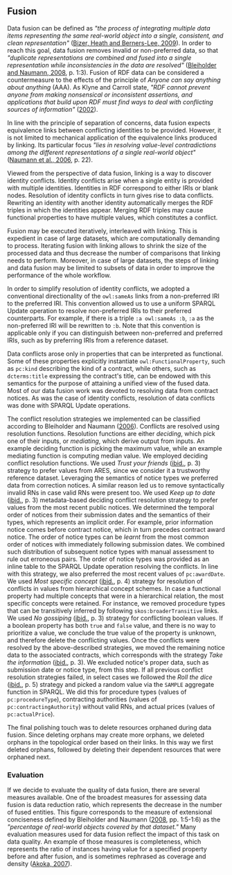 ## Fusion

Data fusion can be defined as *"the process of integrating multiple data items representing the same real-world object into a single, consistent, and clean representation"* ([Bizer, Heath and Berners-Lee, 2009](#Bizer2009)).
In order to reach this goal, data fusion removes invalid or non-preferred data, so that *"duplicate representations are combined and fused into a single representation while inconsistencies in the data are resolved"* ([Bleiholder and Naumann, 2008](#Bleiholder2008), p. 1:3).
Fusion of RDF data can be considered a countermeasure to the effects of the principle of *Anyone can say anything about anything* (AAA).
As Klyne and Carroll state, *"RDF cannot prevent anyone from making nonsensical or inconsistent assertions, and applications that build upon RDF must find ways to deal with conflicting sources of information"* ([2002](#Klyne2002)).

In line with the principle of separation of concerns, data fusion expects equivalence links between conflicting identities to be provided.
However, it is not limited to mechanical application of the equivalence links produced by linking.
Its particular focus *"lies in resolving value-level contradictions among the different representations of a single real-world object"* ([Naumann et al., 2006](#Naumann2006), p. 22).

Viewed from the perspective of data fusion, linking is a way to discover identity conflicts.
Identity conflicts arise when a single entity is provided with multiple identities.
Identities in RDF correspond to either IRIs or blank nodes.
Resolution of identity conflicts in turn gives rise to data conflicts.
Rewriting an identity with another identity automatically merges the RDF triples in which the identities appear.
Merging RDF triples may cause functional properties to have multiple values, which constitutes a conflict.
<!--
Conflicts handled by data fusion are typically divided into contradictions, where multiple non-null values are provided for a functional property, and uncertainties, where a functional property has both null and a non-null value.
However, since there are no nulls in RDF, conflicts in RDF are limited to contradictions.
-->

Fusion may be executed iteratively, interleaved with linking.
This is expedient in case of large datasets, which are computationally demanding to process.
Iterating fusion with linking allows to shrink the size of the processed data and thus decrease the number of comparisons that linking needs to perform.
Moreover, in case of large datasets, the steps of linking and data fusion may be limited to subsets of data in order to improve the performance of the whole workflow.

<!--
Data from the Czech public procurement register has many characteristics of user-generated content.
Uncoordinated civil servants are akin to the distributed user base of web applications.
Lack of rules and constraints enforced on user input
Exchanging data in self-contained documents
*"the default mode of authoring is copy and edit"* ([Guha, 2013](#Guha2013))
-->

In order to simplify resolution of identity conflicts, we adopted a conventional directionality of the `owl:sameAs` links from a non-preferred IRI to the preferred IRI.
This convention allowed us to use a uniform SPARQL Update operation to resolve non-preferred IRIs to their preferred counterparts.
For example, if there is a triple `:a owl:sameAs :b`, `:a` as the non-preferred IRI will be rewritten to `:b`.
Note that this convention is applicable only if you can distinguish between non-preferred and preferred IRIs, such as by preferring IRIs from a reference dataset.

Data conflicts arose only in properties that can be interpreted as functional.
Some of these properties explicitly instantiate `owl:FunctionalProperty`, such as `pc:kind` describing the kind of a contract, while others, such as `dcterms:title` expressing the contract's title, can be endowed with this semantics for the purpose of attaining a unified view of the fused data.
Most of our data fusion work was devoted to resolving data from contract notices.
As was the case of identity conflicts, resolution of data conflicts was done with SPARQL Update operations.

The conflict resolution strategies we implemented can be classified according to Bleiholder and Naumann ([2006](#Bleiholder2006)).
Conflicts are resolved using resolution functions.
Resolution functions are either *deciding*, which pick one of their inputs, or *mediating*, which derive output from inputs.
An example deciding function is picking the maximum value, while an example mediating function is computing median value.
We employed deciding conflict resolution functions.
We used *Trust your friends* ([ibid.](#Bleiholder2006), p. 3) strategy to prefer values from ARES, since we consider it a trustworthy reference dataset.
Leveraging the semantics of notice types we preferred data from correction notices.
A similar reason led us to remove syntactically invalid RNs in case valid RNs were present too.
We used *Keep up to date* ([ibid.](#Bleiholder2006), p. 3) metadata-based deciding conflict resolution strategy to prefer values from the most recent public notices.
We determined the temporal order of notices from their submission dates and the semantics of their types, which represents an implicit order.
For example, prior information notice comes before contract notice, which in turn precedes contract award notice.
The order of notice types can be *learnt* from the most common order of notices with immediately following submission dates.
We combined such distribution of subsequent notice types with manual assessment to rule out erroneous pairs.
The order of notice types was provided as an inline table to the SPARQL Update operation resolving the conflicts.
In line with this strategy, we also preferred the most recent values of `pc:awardDate`.
We used *Most specific concept* ([ibid.](#Bleiholder2006), p. 4) strategy for resolution of conflicts in values from hierarchical concept schemes.
In case a functional property had multiple concepts that were in a hierarchical relation, the most specific concepts were retained.
For instance, we removed procedure types that can be transitively inferred by following `skos:broaderTransitive` links.
We used *No gossiping* ([ibid.](#Bleiholder2006), p. 3) strategy for conflicting boolean values.
If a boolean property has both `true` and `false` value, and there is no way to prioritize a value, we conclude the true value of the property is unknown, and therefore delete the conflicting values. 
Once the conflicts were resolved by the above-described strategies, we moved the remaining notice data to the associated contracts, which corresponds with the strategy *Take the information* ([ibid.](#Bleiholder2006), p. 3).
We excluded notice's proper data, such as submission date or notice type, from this step.
If all previous conflict resolution strategies failed, in select cases we followed the *Roll the dice* ([ibid.](#Bleiholder2006), p. 5) strategy and picked a random value via the `SAMPLE` aggregate function in SPARQL.
We did this for procedure types (values of `pc:procedureType`), contracting authorities (values of `pc:contractingAuthority`) without valid RNs, and actual prices (values of `pc:actualPrice`).

The final polishing touch was to delete resources orphaned during data fusion.
Since deleting orphans may create more orphans, we deleted orphans in the topological order based on their links.
In this way we first deleted orphans, followed by deleting their dependent resources that were orphaned next.

### Evaluation

If we decide to evaluate the quality of data fusion, there are several measures available.
One of the broadest measures for assessing data fusion is data reduction ratio, which represents the decrease in the number of fused entities.
This figure corresponds to the measure of extensional conciseness defined by Bleiholder and Naumann ([2008](#Bleiholder2008), pp. 1:5-1:6) as the *"percentage of real-world objects covered by that dataset."*
Many evaluation measures used for data fusion reflect the impact of this task on data quality.
An example of those measures is completeness, which represents the ratio of instances having value for a specified property before and after fusion, and is sometimes rephrased as coverage and density ([Akoka, 2007](#Akoka2007)).

<!--
([Bleiholder, Naumann, 2008](#Bleiholder2008))
Completenes
Conciseness
Consistency
- Intensional and extensional
-->

<!--
TODO: Add dataset size reduction before and after cleaning
TODO: Add percentage of conflict-free contracts before and after conflict resolution.
-->

<!-- Out-takes:
* Truth Discovery to Resolve Object Conflicts in Linked Data. <https://arxiv.org/abs/1509.00104>
-->
